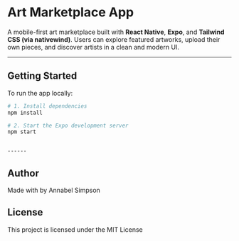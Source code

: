 
# Art Marketplace App

A mobile-first art marketplace built with **React Native**, **Expo**, and **Tailwind CSS (via nativewind)**. Users can explore featured artworks, upload their own pieces, and discover artists in a clean and modern UI.

---

## Getting Started

To run the app locally:

```bash
# 1. Install dependencies
npm install

# 2. Start the Expo development server
npm start


------

```

## Author

Made with by Annabel Simpson

## License

This project is licensed under the MIT License
